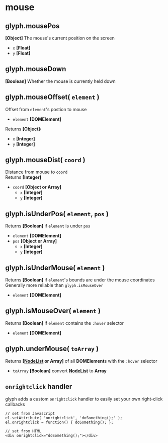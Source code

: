 # mouse

## glyph.mousePos
**[Object]** The mouse's current position on the screen  
- `x` **[Float]**
- `y` **[Float]**

## glyph.mouseDown
**[Boolean]** Whether the mouse is currently held down

## glyph.mouseOffset( `element` )
Offset from `element`'s postion to mouse  
- `element` **[DOMElement]**

Returns **[Object]:**
- `x` **[Integer]**
- `y` **[Integer]**

## glyph.mouseDist( `coord` )
Distance from mouse to `coord`  	 
Returns **[Integer]**
- `coord` **[Object or Array]**
	- `x` **[Integer]**
	- `y` **[Integer]**

## glyph.isUnderPos( `element`, `pos` )
Returns **[Boolean]** if `element` is under `pos`
- `element` **[DOMElement]**
- `pos` **[Object or Array]**
	- `x` **[Integer]**
	- `y` **[Integer]**

## glyph.isUnderMouse( `element` )
Returns **[Boolean]** if `element`'s bounds are under the mouse coordinates  
Generally more reliable than `glyph.isMouseOver`
- `element` **[DOMElement]**

## glyph.isMouseOver( `element` )
Returns **[Boolean]** if `element` contains the `:hover` selector
- `element` **[DOMElement]**

## glyph.underMouse( `toArray` )
Returns **[[NodeList](https://developer.mozilla.org/en-US/docs/Web/API/NodeList) or Array]** of all **DOMElement**s with the `:hover` selector
- `toArray` **[Boolean]** convert **[NodeList](https://developer.mozilla.org/en-US/docs/Web/API/NodeList)** to **Array**

## `onrightclick` handler
glyph adds a custom `onrightclick` handler to easily set your own right-click callbacks
```
// set from Javascript
el.setAttribute( 'onrightclick', 'doSomething();' );
el.onrightclick = function() { doSomething(); };

// set from HTML
<div onrightclick="doSomething();"></div>
```
